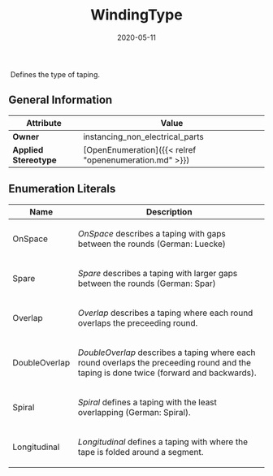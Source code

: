 ﻿---
title: WindingType
toc: false
type: specs
date: "2020-05-11"
draft: false
specification: VEC
version: 1.2.0
documentType: "Recommendation"
elementType: Class
classes:
  - WindingType
menu_name: vec-1.2.0
---
<p> &#160;Defines the type of taping.       </p>

## General Information

| Attribute               | Value |
|-------------------------|-------|
| **Owner**               | instancing_non_electrical_parts |
| **Applied Stereotype**  | [OpenEnumeration]({{< relref "openenumeration.md" >}})<br/>  |

## Enumeration Literals
| Name          | **Description** |
|---------------|-----------------|
| OnSpace | <p> <i>OnSpace</i> describes a taping with gaps between the rounds (German: Luecke)      </p> |
| Spare | <p> <i>Spare</i> describes a taping with larger gaps between the rounds (German: Spar)      </p> |
| Overlap | <p> <i>Overlap</i> describes a taping where each round overlaps the preceeding round.      </p> |
| DoubleOverlap | <p> <i>DoubleOverlap</i> describes a taping where each round overlaps the preceeding round and the taping is done twice (forward and backwards).      </p> |
| Spiral | <p> <i>Spiral</i> defines a taping with the least overlapping (German: Spiral).       </p> |
| Longitudinal | <p> <i>Longitudinal </i>defines a taping with where the tape is folded around a segment.      </p> |

